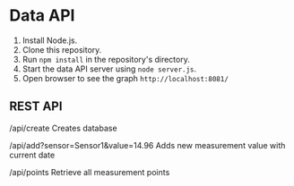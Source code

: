 # Data API

1. Install Node.js.
2. Clone this repository.
3. Run `npm install` in the repository's directory.
4. Start the data API server using `node server.js`.
5. Open browser to see the graph `http://localhost:8081/`

## REST API 

/api/create
Creates database

/api/add?sensor=Sensor1&value=14.96
Adds new measurement value with current date

/api/points
Retrieve all measurement points
